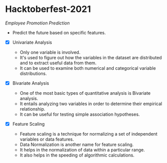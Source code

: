 # Hacktoberfest-2021

*Employee Promotion Prediction*

- Predict the future based on specific features.

- [x] Univariate Analysis
  - Only one variable is involved. 
  - It's used to figure out how the variables in the dataset are distributed and to extract useful data from them.
  - It can be used to examine both numerical and categorical variable distributions.
  
- [x] Bivariate Analysis
  + One of the most basic types of quantitative analysis is Bivariate analysis.
  + It entails analyzing two variables in order to determine their empirical relationship.
  + It can be useful for testing simple association hypotheses.

- [x] Feature Scaling
  + Feature scaling is a technique for normalizing a set of independent variables or data features.
  + Data Normalization is another name for feature scaling. 
  + It helps in the normalization of data within a particular range.
  + It also helps in the speeding of algorithmic calculations.

